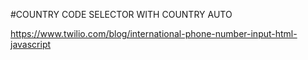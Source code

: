 #COUNTRY CODE SELECTOR WITH COUNTRY AUTO

https://www.twilio.com/blog/international-phone-number-input-html-javascript
